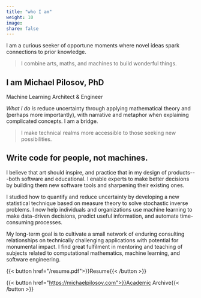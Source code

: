 ```yaml
---
title: "who I am"
weight: 10
image:
share: false
---
```


I am a curious seeker of opportune moments where novel ideas spark connections to prior knowledge.

> I combine arts, maths, and machines to build wonderful things.

## I am **Michael Pilosov, PhD**  
Machine Learning Architect & Engineer

_What I do is_ reduce uncertainty through applying mathematical theory and (perhaps more importantly), with narrative and metaphor when explaining complicated concepts.
I am a bridge.

> I make technical realms more accessible to those seeking new possibilities.

## Write code for people, not machines.

I believe that art should inspire, and practice that in my design of products---both software and educational.
I enable experts to make better decisions by building them new software tools and sharpening their existing ones.

I studied how to quantify and reduce uncertainty by developing a new statistical technique based on measure theory to solve stochastic inverse problems.
I now help individuals and organizations use machine learning to make data-driven decisions, predict useful information, and automate time-consuming processes.


My long-term goal is to cultivate a small network of enduring consulting relationships on technically challenging applications with potential for monumental impact.
I find great fulfilment in mentoring and teaching of subjects related to computational mathematics, machine learning, and software engineering.


{{< button href="/resume.pdf">}}Resume{{< /button >}}

{{< button href="https://michaelpilosov.com">}}Academic Archive{{< /button >}}

